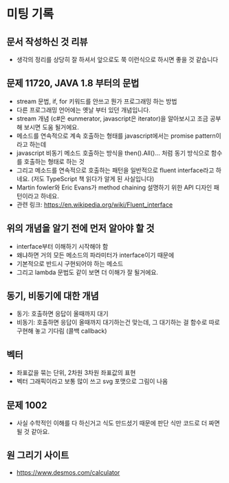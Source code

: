 # 미팅 기록

## 문서 작성하신 것 리뷰

- 생각의 정리를 상당히 잘 하셔서 앞으로도 쭉 이런식으로 하시면 좋을 것 같습니다

## 문제 11720, JAVA 1.8 부터의 문법

- stream 문법, if, for 키워드를 안쓰고 뭔가 프로그래밍 하는 방법
- 다른 프로그래밍 언어에는 옛날 부터 있던 개념입니다.
- stream 개념 (c#은 eunmerator, javascript은 iterator)을 알아보시고 조금 공부해 보시면 도움 될거에요.
- 메소드를 연속적으로 계속 호출하는 형태를 javascript에서는 promise pattern이라고 하는데
- javascript 비동기 메소드 호출하는 방식을 then().All()... 처럼 동기 방식으로 함수를 호출하는 형태로 하는 것
- 그리고 메소드를 연속적으로 호출하는 패턴을 일반적으로 fluent interface라고 하네요. (저도 TypeScript 책 읽다가 알게 된 사실입니다)
- Martin fowler와 Eric Evans가 method chaining 설명하기 위한 API 디자인 패턴이라고 하네요.
- 관련 링크: https://en.wikipedia.org/wiki/Fluent_interface

## 위의 개념을 알기 전에 먼저 알아야 할 것

- interface부터 이해하기 시작해야 함
- 왜냐하면 거의 모든 메소드의 파라미터가 interface이기 때문에
- 기본적으로 반드시 구현되어야 하는 메소드
- 그리고 lambda 문법도 같이 보면 더 이해가 잘 될거에요.

## 동기, 비동기에 대한 개념

- 동기: 호출하면 응답이 올때까지 대기
- 비동기: 호출하면 응답이 올때까지 대기하는건 맞는데, 그 대기하는 걸 함수로 따로 구현해 놓고 기다림 (콜백 callback)

## 벡터

- 좌표값을 묶는 단위, 2차원 3차원 좌표값의 표현
- 벡터 그래픽이라고 보통 많이 쓰고 svg 포맷으로 그림이 나옴

## 문제 1002

- 사실 수학적인 이해를 다 하신거고 식도 만드셨기 때문에 판단 식만 코드로 더 짜면 될 것 같아요.

## 원 그리기 사이트

- https://www.desmos.com/calculator